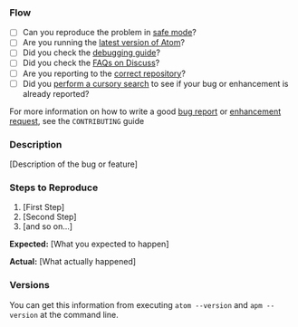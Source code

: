 ### Flow

* [ ] Can you reproduce the problem in [safe mode](https://atom.io/docs/latest/hacking-atom-debugging#check-if-the-problem-shows-up-in-safe-mode)?
* [ ] Are you running the [latest version of Atom](https://atom.io/docs/latest/hacking-atom-debugging#update-to-the-latest-version)?
* [ ] Did you check the [debugging guide](https://atom.io/docs/latest/hacking-atom-debugging)?
* [ ] Did you check the [FAQs on Discuss](https://discuss.atom.io/c/faq)?
* [ ] Are you reporting to the [correct repository](https://github.com/atom/atom/blob/master/CONTRIBUTING.md#atom-and-packages)?
* [ ] Did you [perform a cursory search](https://github.com/issues?q=is%3Aissue+user%3Aatom+-repo%3Aatom%2Felectron) to see if your bug or enhancement is already reported?

For more information on how to write a good [bug report](https://github.com/atom/atom/blob/master/CONTRIBUTING.md#how-do-i-submit-a-good-bug-report) or [enhancement request](https://github.com/atom/atom/blob/master/CONTRIBUTING.md#how-do-i-submit-a-good-enhancement-suggestion), see the `CONTRIBUTING` guide

### Description

[Description of the bug or feature]

### Steps to Reproduce

1. [First Step]
2. [Second Step]
3. [and so on...]

**Expected:** [What you expected to happen]

**Actual:** [What actually happened]

### Versions

You can get this information from executing `atom --version` and `apm --version` at the command line.
